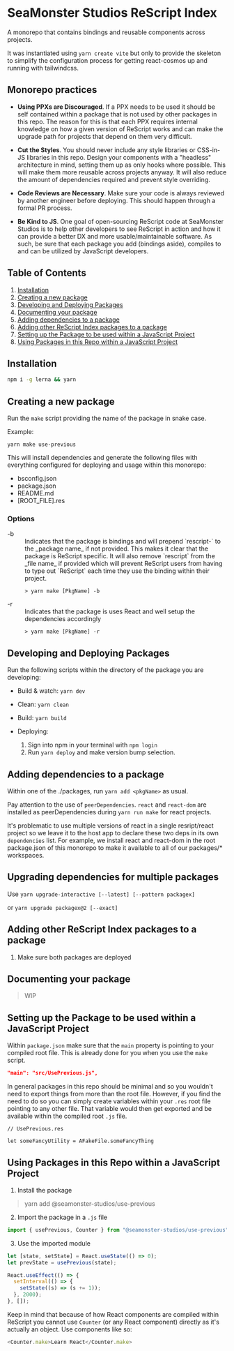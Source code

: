 # SeaMonster Studios ReScript Index

A monorepo that contains bindings and reusable components across projects. 

It was instantiated using `yarn create vite` but only to provide the skeleton to
simplify the configuration process for getting react-cosmos up and running with
tailwindcss.

## Monorepo practices

- **Using PPXs are Discouraged**. If a PPX needs to be used it should be self contained within a package that is not used by other packages in this repo. The reason for this is that each PPX requires internal knowledge on how a given version of ReScript works and can make the upgrade path for projects that depend on them very difficult.

- **Cut the Styles**. You should never include any style libraries or CSS-in-JS libraries in this repo. Design your components with a "headless" architecture in mind, setting them up as only hooks where possible. This will make them more reusable across projects anyway. It will also reduce the amount of dependencies required and prevent style overriding.

- **Code Reviews are Necessary**. Make sure your code is always reviewed by another engineer before deploying. This should happen through a formal PR process.

- **Be Kind to JS**. One goal of open-sourcing ReScript code at SeaMonster Studios is to help other developers to see ReScript in action and how it can provide a better DX and more usable/maintainable software. As such, be sure that each package you add (bindings aside), compiles to and can be utilized by JavaScript developers.

## Table of Contents

1. [Installation](#installation)
2. [Creating a new package](#creating-a-new-package)
3. [Developing and Deploying Packages](#developing-and-deploying-packages)
4. [Documenting your package](#documenting-your-package)
5. [Adding dependencies to a package](#adding-dependencies-to-a-package)
6. [Adding other ReScript Index packages to a package](#adding-other-rescript-index-packages-to-a-package)
7. [Setting up the Package to be used within a JavaScript Project](#setting-up-the-package-to-be-used-within-a-javascript-project)
8. [Using Packages in this Repo within a JavaScript Project](#using-packages-in-this-repo-within-a-javascript-project)

## Installation

```sh
npm i -g lerna && yarn
```

## Creating a new package

Run the `make` script providing the name of the package in snake case.

Example:

```
yarn make use-previous
```

This will install dependencies and generate the following files with everything configured for deploying and usage within this monorepo:

- bsconfig.json
- package.json
- README.md
- [ROOT_FILE].res

### Options

<dl>
  <dt>-b</dt>
  <dd>
    Indicates that the package is bindings and will prepend `rescript-` to the _package name_ if not provided. This makes it clear that the package is ReScript specific. It will also remove `rescript` from the _file name_ if provided which will prevent ReScript users from having to type out `ReScript<PackageName>` each time they use the binding within their project.

    > yarn make [PkgName] -b

  </dd>
  <dt>-r</dt>
  <dd>
    Indicates that the package is uses React and well setup the dependencies accordingly

    > yarn make [PkgName] -r

  </dd>
</dl>

## Developing and Deploying Packages

Run the following scripts within the directory of the package you are developing:

- Build & watch: `yarn dev`
- Clean: `yarn clean`
- Build: `yarn build`
- Deploying:

  1. Sign into npm in your terminal with `npm login`
  2. Run `yarn deploy` and make version bump selection.

## Adding dependencies to a package

Within one of the ./packages, run `yarn add <pkgName>` as usual. 

Pay attention to the use of `peerDependencies`. `react` and `react-dom` are
installed as peerDependencies during `yarn run make` for react projects. 

It's problematic to use multiple versions of react in a single resript/react
project so we leave it to the host app to declare these two deps in its own
`dependencies` list. For example, we install react and react-dom in the root
package.json of this monorepo to make it available to all of our packages/*
workspaces.

## Upgrading dependencies for multiple packages

Use `yarn upgrade-interactive [--latest] [--pattern packagex]`

or `yarn upgrade packagex@2 [--exact]`




## Adding other ReScript Index packages to a package

1. Make sure both packages are deployed

## Documenting your package

> WIP

## Setting up the Package to be used within a JavaScript Project

Within `package.json` make sure that the `main` property is pointing to your compiled root file. This is already done for you when you use the `make` script.

```json
"main": "src/UsePrevious.js",
```

In general packages in this repo should be minimal and so you wouldn't need to export things from more than the root file. However, if you find the need to do so you can simply create variables within your `.res` root file pointing to any other file. That variable would then get exported and be available within the compiled root `.js` file.

```rescript
// UsePrevious.res

let someFancyUtility = AFakeFile.someFancyThing
```

## Using Packages in this Repo within a JavaScript Project

1. Install the package

> yarn add @seamonster-studios/use-previous

2. Import the package in a `.js` file

```javascript
import { usePrevious, Counter } from "@seamonster-studios/use-previous";
```

3. Use the imported module

```javascript
let [state, setState] = React.useState(() => 0);
let prevState = usePrevious(state);

React.useEffect(() => {
  setInterval(() => {
    setState((s) => (s += 1));
  }, 2000);
}, []);
```

Keep in mind that because of how React components are compiled within ReScript you cannot use `Counter` (or any React component) directly as it's actually an object. Use components like so:

```javascript
<Counter.make>Learn React</Counter.make>
```
